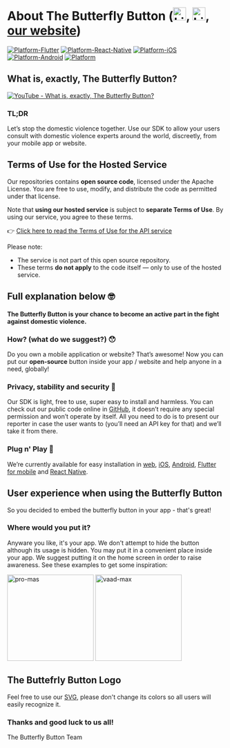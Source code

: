 # About The Butterfly Button ([<img src="https://butterfly-button.web.app/img/facebook.png" alt="LinkedIn" width="30"/>](https://www.facebook.com/thebutterflybutton), [<img src="https://butterfly-button.web.app/img/linkedin.png" alt="LinkedIn" width="30"/>](https://www.linkedin.com/company/butterfly-button), [our website](https://butterfly-button.com))

[![Platform-Flutter](https://img.shields.io/badge/Platform-Flutter-blue.svg)](https://github.com/TheButterflySDK/Flutter)
[![Platform-React-Native](https://img.shields.io/badge/Platform-ReactNative-blue.svg)](https://github.com/TheButterflySDK/React-Native)
[![Platform-iOS](https://img.shields.io/badge/Platform-iOS-lightgray.svg)](https://github.com/TheButterflySDK/iOS)
[![Platform-Android](https://img.shields.io/badge/Platform-Android-green.svg)](https://github.com/TheButterflySDK/Android)
[![Platform](https://img.shields.io/badge/Platform-Web-white.svg)](https://github.com/TheButterflySDK/Web)

## What is, exactly, The Butterfly Button?

[![YouTube - What is, exactly, The Butterfly Button?](https://img.youtube.com/vi/IZKzbkUj3DI/0.jpg)](https://www.youtube.com/watch?v=uyKVbDYggUY)

### TL;DR
Let’s stop the domestic violence together. Use our SDK to allow your users consult with domestic violence experts around the world, discreetly, from your mobile app or website.

## Terms of Use for the Hosted Service

Our repositories contains **open source code**, licensed under the Apache License.
You are free to use, modify, and distribute the code as permitted under that license.

Note that **using our hosted service** is subject to **separate Terms of Use**.
By using our service, you agree to these terms.

👉 [Click here to read the Terms of Use for the API service](https://www.butterfly-button.com/en/cavo-software-developer-kit-license-agreement/)

Please note:
- The service is not part of this open source repository.
- These terms **do not apply** to the code itself — only to use of the hosted service.

## Full explanation below 🤓

#### The Butterfly Button is your chance to become an active part in the fight against domestic violence.

### How? (what do we suggest?) 😯
Do you own a mobile application or website? That’s awesome! Now you can put our **open-source** button inside your app / website and help anyone in a need, globally!

### Privacy, stability and security 🤝
Our SDK is light, free to use, super easy to install and harmless. You can check out our public code online in [GitHub](https://github.com/TheButterflySDK?tab=repositories), it doesn’t require any special permission and won’t operate by itself. All you need to do is to present our reporter in case the user wants to (you’ll need an API key for that) and we’ll take it from there.

### Plug n' Play 🔌
We’re currently available for easy installation in [web](https://github.com/TheButterflySDK/Web), [iOS](https://github.com/TheButterflySDK/iOS), [Android](https://github.com/TheButterflySDK/Android), [Flutter for mobile](https://github.com/TheButterflySDK/Flutter) and [React Native](https://github.com/TheButterflySDK/React-Native).


## User experience when using the Butterfly Button
So you decided to embed the butterfly button in your app - that's great!

### Where would you put it?
Anyware you like, it's your app. We don't attempt to hide the button although its usage is hidden. You may put it in a convenient place inside your app. We suggest putting it on the home screen in order to raise awareness.
See these examples to get some inspiration:


<img src="https://user-images.githubusercontent.com/100164625/203774493-afe13433-7839-47aa-bc80-a1cef0c32f6d.jpeg" alt="pro-mas" style="width:200px;"/> <img src="https://user-images.githubusercontent.com/100164625/203774502-d0cee942-24f5-4d39-973a-cb6c392ec99e.jpeg" alt="vaad-max" style="width:200px;"/>

## The Buttefrly Button Logo
Feel free to use our [SVG](https://butterfly-button.web.app/img/bf-logo.svg), please don't change its colors so all users will easily recognize it.

### Thanks and good luck to us all!

The Butterfly Button Team
